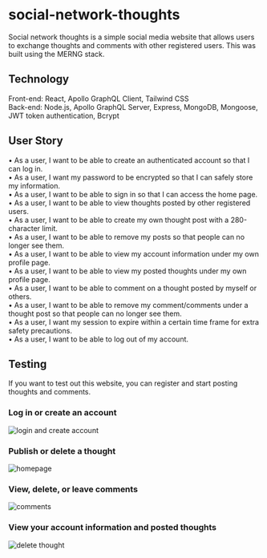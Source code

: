# social-network-thoughts  

Social network thoughts is a simple social media website that allows users to exchange thoughts and comments with other registered users. This was built using the MERNG stack.

## Technology 

Front-end: React, Apollo GraphQL Client, Tailwind CSS  
Back-end: Node.js, Apollo GraphQL Server, Express, MongoDB, Mongoose, JWT token authentication, Bcrypt  

## User Story
•	As a user, I want to be able to create an authenticated account so that I can log in.  
•	As a user, I want my password to be encrypted so that I can safely store my information.  
•	As a user, I want to be able to sign in so that I can access the home page.  
•	As a user, I want to be able to view thoughts posted by other registered users.  
•	As a user, I want to be able to create my own thought post with a 280-character limit.  
•	As a user, I want to be able to remove my posts so that people can no longer see them.  
•	As a user, I want to be able to view my account information under my own profile page.  
•	As a user, I want to be able to view my posted thoughts under my own profile page.  
•	As a user, I want to be able to comment on a thought posted by myself or others.  
•	As a user, I want to be able to remove my comment/comments under a thought post so that people can no longer see them.  
•	As a user, I want my session to expire within a certain time frame for extra safety precautions.   
•	As a user, I want to be able to log out of my account.  

## Testing
If you want to test out this website, you can register and start posting thoughts and comments.  

### Log in or create an account  
![login and create account](https://user-images.githubusercontent.com/111620893/208137548-3d5a2eae-d84f-47d6-81be-d1cdff6d68d9.gif)  

### Publish or delete a thought  
![homepage](https://user-images.githubusercontent.com/111620893/208138508-f44ad31d-c841-485a-9865-dab4d54c5a33.gif)  

### View, delete, or leave comments   
![comments](https://user-images.githubusercontent.com/111620893/208138797-6e6aaa1d-5d4f-48ca-8483-e19db6dc3da8.gif)  

### View your account information and posted thoughts  
![delete thought](https://user-images.githubusercontent.com/111620893/208139251-dcc9a4b5-a2db-4a0a-bc92-4167e5d43c37.gif)  
